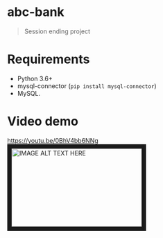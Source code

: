 # abc-bank
> Session ending project 

# Requirements
* Python 3.6+
* mysql-connector (```pip install mysql-connector```)
* MySQL.

# Video demo
<a> https://youtu.be/0BhV4bb6NNg </a>
<a href="https://youtu.be/0BhV4bb6NNg
" target="_blank"><img src="https://www.fossmint.com/wp-content/uploads/2017/03/Hyper-Linux-Terminal-App.png" 
alt="IMAGE ALT TEXT HERE" width="300" height="180" border="10" /></a>
